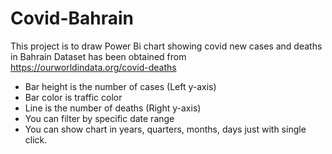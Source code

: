 # Covid-Bahrain
This project is to draw Power Bi chart showing covid new cases and deaths in Bahrain
Dataset has been obtained from https://ourworldindata.org/covid-deaths
- Bar height is the number of cases (Left y-axis)
- Bar color is traffic color
- Line is the number of deaths (Right y-axis)
- You can filter by specific date range
- You can show chart in years, quarters, months, days just with single click.

